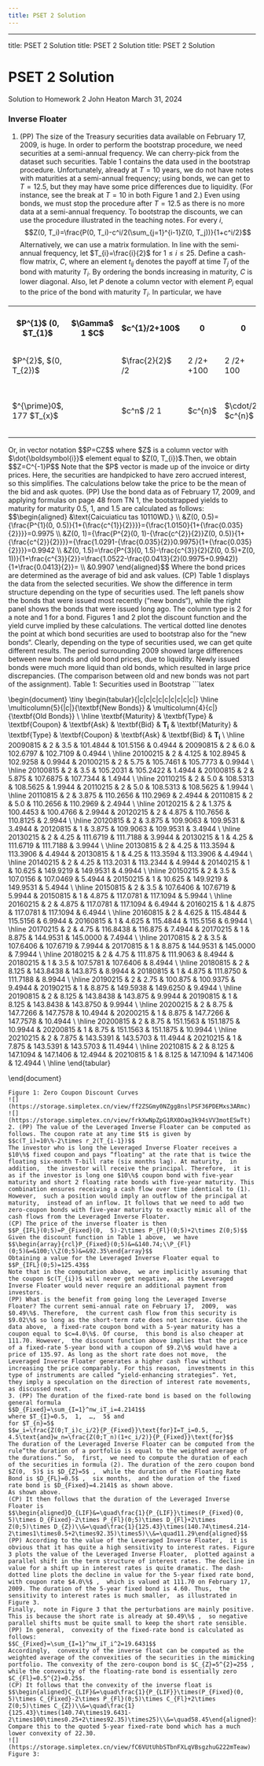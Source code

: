 ```yaml
---
title: PSET 2 Solution
---
```

---
title: PSET 2 Solution
title: PSET 2 Solution
title: PSET 2 Solution
# PSET 2 Solution
Solution to Homework 2
John Heaton March 31,  2024
### Inverse Floater
1. (PP) The size of the Treasury securities data available on February 17,  2009,  is huge. In order to perform the bootstrap procedure,  we need securities at a semi-annual frequency. We can cherry-pick from the dataset such securities. Table 1 contains the data used in the bootstrap procedure. Unfortunately,  already at $T=10$ years,  we do not have notes with maturities at a semi-annual frequency; using bonds,  we can get to $T=12.5$,  but they may have some price differences due to liquidity. (For instance,  see the break at $T=10$ in both Figure 1 and 2.) Even using bonds,  we must stop the procedure after $T=12.5$ as there is no more data at a semi-annual frequency.
To bootstrap the discounts,  we can use the procedure illustrated in the teaching notes. For every $\dot{i}$,
$$Z(0,   T_i)=\frac{P(0,   T_i)-c^i/2(\sum_{j=1}^{i-1}Z(0,   T_j))}{1+c^i/2}$$
Alternatively,  we can use a matrix formulation. In line with the semi-annual frequency,  let $T_{i}=\frac{i}{2}$ for $1\leq i\leq25$. Define a cash-flow matrix,  $C$,  where an element $t_{ij}$ denotes the payoff at time $T_{j}$ of the bond with maturity $T_{i}$. By ordering the bonds increasing in maturity,  $C$ is lower diagonal. Also,  let $P$ denote a column vector with element $P_{i}$ equal to the price of the bond with maturity $T_{i}$. In particular,  we have
<table>
	<tbody>
		<tr>
			<th>$P^{1}$ (0,  $T_{1}$</th>
			<th>$\Gamma$ 1 $C$</th>
			<th>$c^{1}/2+100$</th>
			<th>0</th>
			<th>0</th>
			<th>0</th>
			<th> </th>
			<th> </th>
			<th>0 7</th>
			<th>$\Gamma$</th>
			<th>$\Gamma$ $Z^{1}|$ (0</th>
			<th>$Z^{1}$ ${}^{1}(0,  T_{1}$ </th>
		</tr>
		<tr>
			<td>$P^{2}$,  $(0,  T_{2})$</td>
			<td> </td>
			<td>$\frac{2}{2}$ /2</td>
			<td>2 /2+ +100</td>
			<td>2 /2+ 100</td>
			<td>0</td>
			<td> </td>
			<td> </td>
			<td>0</td>
			<td> </td>
			<td>$Z^{2}$ (0,  </td>
			<td>$Z^{2}(0,  T_{2})$</td>
		</tr>
		<tr>
			<td> </td>
			<td> </td>
			<td> </td>
			<td> </td>
			<td> </td>
			<td> </td>
			<td> </td>
			<td> </td>
			<td> </td>
			<td> </td>
			<td> </td>
			<td> </td>
		</tr>
		<tr>
			<td>$^{\prime}0$,  177 $T_{x}$</td>
			<td> </td>
			<td>$c^n$ /2 1</td>
			<td> $c^{n}$</td>
			<td>$\cdot/2$ $c^{n}$</td>
			<td>/2 $MI$</td>
			<td>2</td>
			<td>/2 111</td>
			<td>$^{\prime}2+$ 100</td>
			<td>$r$ $f$ 1</td>
			<td>$Z^{n}$ $^{*}(0.$</td>
			<td>$Z^n$ ${}^{n}(0,  T_{r}$ 1 1</td>
		</tr>
	</tbody>
</table>
Or,  in vector notation
$$P=CZ$$
where $Z$ is a column vector with $\dot{\boldsymbol{i}}$ element equal to $Z(0,  T_{i})$.Then,  we obtain
$$Z=C^{-1}P$$
Note that the $P$ vector is made up of the invoice or dirty prices. Here,  the securities are handpicked to have zero accrued interest,  so this simplifies. The calculations below take the price to be the mean of the bid and ask quotes.
(PP) Use the bond data as of February 17,  2009,  and applying formulas on page 48 from TN 1,  the bootstrapped yields to maturity for maturity 0.5,  1,  and 1.5 are calculated as follows:
$$\begin{aligned}
&\text{Caicuiaticu tas 10110WD.} \\
&Z(0,  0.5)={\frac{P^{1}(0,  0.5)}{1+{\frac{c^{1}}{2}}}}={\frac{1.0150}{1+{\frac{0.035}{2}}}}=0.9975 \\
&Z(0,  1)={\frac{P^{2}(0,  1)-{\frac{c^{2}}{2}}Z(0,  0.5)}{1+{\frac{c^{2}}{2}}}}={\frac{1.0291-{\frac{0.035}{2}}0.9975}{1+{\frac{0.035}{2}}}}=0.9942 \\
&Z(0,  1.5)=\frac{P^{3}(0,  1.5)-\frac{c^{3}}{2}(Z(0,  0.5)+Z(0,  1))}{1+\frac{c^{3}}{2}}=\frac{1.0522-\frac{0.0413}{2}(0.9975+0.9942)}{1+\frac{0.0413}{2}}= \\
&0.9907
\end{aligned}$$
Where the bond prices are determined as the average of bid and ask values.
(CP) Table 1 displays the data from the selected securities. We show the difference in term structure depending on the type of securities used. The left panels show the bonds that were issued most recently (“new bonds“),  while the right panel shows the bonds that were issued long ago. The column type is 2 for a note and 1 for a bond.
Figures 1 and 2 plot the discount function and the yield curve implied by these calculations. The vertical dotted line denotes the point at which bond securities are used to bootstrap also for the “new bonds“. Clearly,  depending on the type of securities used,  we can get quite different results. The period surrounding 2009 showed large differences between new bonds and old bond prices,  due to liquidity. Newly issued bonds were much more liquid than old bonds,  which resulted in large price discrepancies. (The comparison between old and new bonds was not part of the assignment).
Table 1: Securities used in Bootstrap
```latex

\begin{document}
\tiny
\begin{tabular}{|c|c|c|c|c|c|c|c|c|}
\hline
\multicolumn{5}{|c|}{\textbf{New Bonds}} & \multicolumn{4}{c|}{\textbf{Old Bonds}} \\ \hline
\textbf{Maturity} & \textbf{Type} & \textbf{Coupon} & \textbf{Ask} & \textbf{Bid} & $\mathbf{T_i}$ & \textbf{Maturity} & \textbf{Type} & \textbf{Coupon} & \textbf{Ask} & \textbf{Bid} & $\mathbf{T_i}$ \\ \hline
20090815 & 2 & 3.5   & 101.4844 & 101.5156 & 0.4944 & 20090815 & 2 & 6.0   & 102.6797 & 102.7109 & 0.4944 \\ \hline
20100215 & 2 & 4.125 & 102.8945 & 102.9258 & 0.9944 & 20100215 & 2 & 5.75  & 105.7461 & 105.7773 & 0.9944 \\ \hline
20100815 & 2 & 3.5   & 105.2031 & 105.2422 & 1.4944 & 20100815 & 2 & 5.875 & 107.6875 & 107.7344 & 1.4944 \\ \hline
20110215 & 2 & 5.0   & 108.5313 & 108.5625 & 1.9944 & 20110215 & 2 & 5.0   & 108.5313 & 108.5625 & 1.9944 \\ \hline
20110815 & 2 & 3.875 & 110.2656 & 110.2969 & 2.4944 & 20110815 & 2 & 5.0   & 110.2656 & 110.2969 & 2.4944 \\ \hline
20120215 & 2 & 1.375 & 100.4453 & 100.4766 & 2.9944 & 20120215 & 2 & 4.875 & 110.7656 & 110.8125 & 2.9944 \\ \hline
20120815 & 2 & 3.875 & 109.9063 & 109.9531 & 3.4944 & 20120815 & 1 & 3.875 & 109.9063 & 109.9531 & 3.4944 \\ \hline
20130215 & 2 & 4.25  & 111.6719 & 111.7188 & 3.9944 & 20130215 & 1 & 4.25  & 111.6719 & 111.7188 & 3.9944 \\ \hline
20130815 & 2 & 4.25  & 113.3594 & 113.3906 & 4.4944 & 20130815 & 1 & 4.25  & 113.3594 & 113.3906 & 4.4944 \\ \hline
20140215 & 2 & 4.25  & 113.2031 & 113.2344 & 4.9944 & 20140215 & 1 & 10.625 & 149.9219 & 149.9531 & 4.9944 \\ \hline
20150215 & 2 & 3.5   & 107.0156 & 107.0469 & 5.4944 & 20150215 & 1 & 10.625 & 149.9219 & 149.9531 & 5.4944 \\ \hline
20150815 & 2 & 3.5   & 107.6406 & 107.6719 & 5.9944 & 20150815 & 1 & 4.875  & 117.0781 & 117.1094 & 5.9944 \\ \hline
20160215 & 2 & 4.875 & 117.0781 & 117.1094 & 6.4944 & 20160215 & 1 & 4.875  & 117.0781 & 117.1094 & 6.4944 \\ \hline
20160815 & 2 & 4.625 & 115.4844 & 115.5156 & 6.9944 & 20160815 & 1 & 4.625  & 115.4844 & 115.5156 & 6.9944 \\ \hline
20170215 & 2 & 4.75  & 116.8438 & 116.875  & 7.4944 & 20170215 & 1 & 8.875  & 144.9531 & 145.0000 & 7.4944 \\ \hline
20170815 & 2 & 3.5   & 107.6406 & 107.6719 & 7.9944 & 20170815 & 1 & 8.875  & 144.9531 & 145.0000 & 7.9944 \\ \hline
20180215 & 2 & 4.75  & 111.875  & 111.9063 & 8.4944 & 20180215 & 1 & 3.5   & 107.5781 & 107.6406 & 8.4944 \\ \hline
20180815 & 2 & 8.125 & 143.8438 & 143.875  & 8.9944 & 20180815 & 1 & 4.875 & 111.8750 & 111.7188 & 8.9944 \\ \hline
20190215 & 2 & 2.75  & 100.875  & 100.9375 & 9.4944 & 20190215 & 1 & 8.875 & 149.5938 & 149.6250 & 9.4944 \\ \hline
20190815 & 2 & 8.125 & 143.8438 & 143.875  & 9.9944 & 20190815 & 1 & 8.125 & 143.8438 & 143.8750 & 9.9944 \\ \hline
20200215 & 2 & 8.75  & 147.7266 & 147.7578 & 10.4944 & 20200215 & 1 & 8.875 & 147.7266 & 147.7578 & 10.4944 \\ \hline
20200815 & 2 & 8.75  & 151.1563 & 151.1875 & 10.9944 & 20200815 & 1 & 8.75  & 151.1563 & 151.1875 & 10.9944 \\ \hline
20210215 & 2 & 7.875 & 143.5391 & 143.5703 & 11.4944 & 20210215 & 1 & 7.875 & 143.5391 & 143.5703 & 11.4944 \\ \hline
20210815 & 2 & 8.125 & 147.1094 & 147.1406 & 12.4944 & 20210815 & 1 & 8.125 & 147.1094 & 147.1406 & 12.4944 \\ \hline
\end{tabular}

\end{document}
```
Figure 1: Zero Coupon Discount Curves
![](https://storage.simpletex.cn/view/ff2ZSGmy0NZgg8nslPSF36PDEMxs3ARmc)
![](https://storage.simpletex.cn/view/frkXwNpZpG1RX0Oaq3k94sVV3motESwTt)
2. (PP) The value of the Leveraged Inverse Floater can be computed as follows. The coupon rate at any time $t$ is given by
$$c(T_i)=10\%-2\times r_2(T_{i-1})$$
The investor who is long the Leveraged Inverse Floater receives a $10\%$ fixed coupon and pays “floating" at the rate that is twice the floating six-month T-bill rate (six months lag). At maturity,  in addition,  the investor will receive the principal. Therefore,  it is as if the investor is long one $10\%$ coupon bond with five-year maturity and short 2 floating rate bonds with five-year maturity. This combination ensures receiving a cash flow over time identical to (1). However,  such a position would imply an outflow of the principal at maturity,  instead of an inflow. It follows that we need to add two zero-coupon bonds with five-year maturity to exactly mimic all of the cash flows from the Leveraged Inverse Floater.
(CP) The price of the inverse floater is then
$$P_{IFL}(0;5)=P_{Fixed}(0,  5)-2\times P_{Fl}(0;5)+2\times Z(0;5)$$
Given the discount function in Table 1 above,  we have
$$\begin{array}{rcl}P_{Fixed}(0;5)&=&140.74;\\P_{Fl}(0;5)&=&100;\\Z(0;5)&=&92.35\end{array}$$
Obtaining a value for the Leveraged Inverse Floater equal to
$$P_{IFL}(0;5)=125.43$$
Note that in the computation above,  we are implicitly assuming that the coupon $c(T_{i})$ will never get negative,  as the Leveraged Inverse Floater would never require an additional payment from investors.
(PP) What is the benefit from going long the Leveraged Inverse Floater? The current semi-annual rate on February 17,  2009,  was $0.49\%$. Therefore,  the current cash flow from this security is $9.02\%$ so long as the short-term rate does not increase. Given the data above,  a fixed-rate coupon bond with a 5-year maturity has a coupon equal to $c=4.0\%$. Of course,  this bond is also cheaper at 111.70. However,  the discount function above implies that the price of a fixed-rate 5-year bond with a coupon of $9.2\%$ would have a price of 135.97. As long as the short rate does not move,  the Leveraged Inverse Floater generates a higher cash flow without increasing the price comparably. For this reason,  investments in this type of instruments are called “yield-enhancing strategies“. Yet,  they imply a speculation on the direction of interest rate movements,  as discussed next.
3. (PP) The duration of the fixed-rate bond is based on the following general formula
$$D_{Fixed}=\sum_{I=1}^nw_iT_i=4.2141$$
where $T_{I}=0.5,  1,  …,  5$ and
for $T_{n}=5$
$$w_i=\frac{Z(0;T_i)c_i/2}{P_{Fixed}}\text{for}I=T_i=0.5,  …,  4.5\text{and}w_n=\frac{Z(0;T_n)(1+c_i/2)}{P_{Fixed}}\text{for}$$
The duration of the Leveraged Inverse Floater can be computed from the rule“the duration of a portfolio is equal to the weighted average of the durations.” So,  first,  we need to compute the duration of each of the securities in formula (2). The duration of the zero coupon bond $Z(0,  5)$ is $D_{Z}=5$ ,  while the duration of the Floating Rate Bond is $D_{FL}=0.5$ ,  six months,  and the duration of the fixed rate bond is $D_{Fixed}=4.2141$ as shown above.
As shown above.
(CP) It then follows that the duration of the Leveraged Inverse Floater is
$$\begin{aligned}D_{LIF}&=\quad\frac{1}{P_{LIF}}\times(P_{Fixed}(0,  5)\times D_{Fixed}-2\times P_{Fl}(0;5)\times D_{Fl}+2\times Z(0;5)\times D_{Z})\\&=\quad\frac{1}{125.43}\times(140.74\times4.214-2\times1\times0.5+2\times92.35)\times5)\\&=\quad11.29\end{aligned}$$
(PP) According to the value of the Leveraged Inverse Floater,  it is obvious that it has quite a high sensitivity to interest rates. Figure 3 plots the value of the Leveraged Inverse Floater,  plotted against a parallel shift in the term structure of interest rates. The decline in value for a shift up in interest rates is quite dramatic. The dash-dotted line plots the decline in value for the 5-year fixed rate bond,  with coupon rate $4.0\%$ ,  which is valued at 111.70 on February 17,  2009. The duration of the 5-year fixed bond is 4.60. Thus,  the sensitivity to interest rates is much smaller,  as illustrated in Figure 3.
Finally,  note in Figure 3 that the perturbations are mainly positive. This is because the short rate is already at $0.49\%$ ,  so negative parallel shifts must be quite small to keep the short rate sensible.
(PP) In general,  convexity of the fixed-rate bond is calculated as follows:
$$C_{Fixed}=\sum_{I=1}^nw_iT_i^2=19.6431$$
Accordingly,  convexity of the inverse float can be computed as the weighted average of the convexities of the securities in the mimicking portfolio. The convexity of the zero-coupon bond is $C_{Z}=5^{2}=25$ ,  while the convexity of the floating-rate bond is essentially zero $C_{Fl}=0.5^{2}=0.25$.
(CP) It follows that the convexity of the inverse float is
$$\begin{aligned}C_{LIF}&=\quad\frac{1}{P_{LIF}}\times(P_{Fixed}(0,  5)\times C_{Fixed}-2\times P_{Fl}(0;5)\times C_{Fl}+2\times Z(0;5)\times C_{Z})\\&=\quad\frac{1}{125.43}\times(140.74\times19.6431-2\times100\times0.25+2\times92.35)\times25)\\&=\quad58.45\end{aligned}$$
Compare this to the quoted 5-year fixed-rate bond which has a much lower convexity of 22.30.
![](https://storage.simpletex.cn/view/fC6VUtUhbSTbnFXLqVBsgzhuG222mTeaw)
Figure 3: